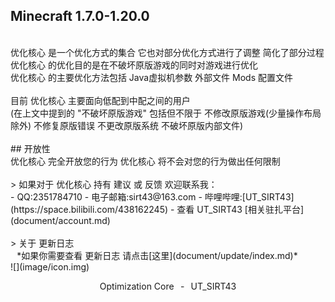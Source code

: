 ## Minecraft 1.7.0-1.20.0
<br />
优化核心 是一个优化方式的集合 它也对部分优化方式进行了调整 简化了部分过程
<br />
优化核心 的优化目的是在不破坏原版游戏的同时对游戏进行优化
<br />
优化核心 的主要优化方法包括 Java虚拟机参数 外部文件 Mods 配置文件
<br />
<br />
目前 优化核心 主要面向低配到中配之间的用户
<br />
(在上文中提到的 "不破坏原版游戏" 包括但不限于 不修改原版游戏(少量操作布局除外) 不修复原版错误 不更改原版系统 不破坏原版内部文件)
<br />
<br />
## 开放性
<br />
优化核心 完全开放您的行为 优化核心 将不会对您的行为做出任何限制
<br />
<br />
> 如果对于 优化核心 持有 建议 或 反馈 欢迎联系我：
<br />
- QQ:2351784710
- 电子邮箱:sirt43@163.com
- 哔哩哔哩:[UT_SIRT43](https://space.bilibili.com/438162245)
- 查看 UT_SIRT43 [相关驻扎平台](document/account.md)
<br />
<br />
> 关于 更新日志
<br />
⠀*如果你需要查看 更新日志 请点击[这里](document/update/index.md)*
<br />
![](image/icon.img)
<br />
<p align="center">Optimization Core⠀-⠀UT_SIRT43</p>